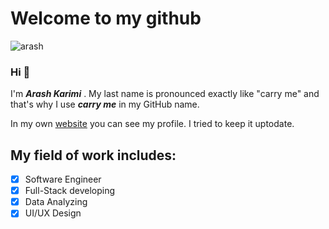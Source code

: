 # Welcome to my github
![arash](https://media-exp1.licdn.com/dms/image/D4D03AQFCOQppkmMDCw/profile-displayphoto-shrink_800_800/0/1664597637252?e=1670457600&v=beta&t=ubHgH3Lu24JByJviQI_7PZF2Z2W684Ifi8Ok1YpXcf0)
### Hi 👋
I'm ***Arash Karimi*** . My last name is pronounced exactly like "carry me" and that's why I use ***carry me*** in my GitHub name.

In my own [website](https://www.carrymetop.com/) you can see my profile. I tried to keep it uptodate. 
## My field of work includes:
- [x] Software Engineer
- [x] Full-Stack developing
- [x] Data Analyzing
- [x] UI/UX Design

<!--
**Arashcarryme/ArashCarryMe** is a ✨ _special_ ✨ repository because its `README.md` (this file) appears on your GitHub profile.

Here are some ideas to get you started:

- 🔭 I’m currently working on ...
- 🌱 I’m currently learning ...
- 👯 I’m looking to collaborate on ...
- 🤔 I’m looking for help with ...
- 💬 Ask me about ...
- 📫 How to reach me: ...
- 😄 Pronouns: ...
- ⚡ Fun fact: ...
-->
